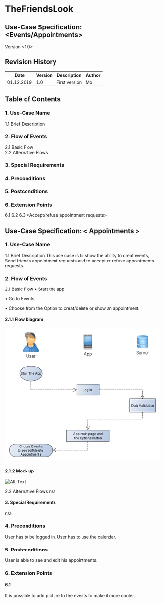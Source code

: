 # TheFriendsLook

## Use-Case Specification: <Events/Appointments>

Version <1.0>


 
## Revision History
| Date | Version | Description | Author 
| --- | --- | --- | ---
| 01.12.2019 | 1.0 | First version | Mo

## Table of Contents

### 1.	Use-Case Name	
1.1	Brief Description	
### 2.	Flow of Events	
2.1	Basic Flow	
2.2	Alternative Flows	
### 3.	Special Requirements	

### 4.	Preconditions	

### 5.	Postconditions	

### 6.	Extension Points	
6.1	<Set appointments to own calendar>
6.2 <Set appointments to friends calendar>
6.3 <Accept/refuse appointment requests>	
 
## Use-Case Specification: < Appointments >

### 1.	Use-Case Name 
1.1	Brief Description
This use case is to show the ability to creat events, Send friends appointment requests and to accept or refuse appointments requests.
### 2.	Flow of Events
2.1	Basic Flow 
•	Start the app

•	Go to Events

•	Choose from the Option to creat/delete or show an appointment.

#### 2.1.1	Flow Diagram
![Alt-Text](./images/UCappo.jpg)
#### 2.1.2	Mock up
![Alt-Text](./images/MUappo.jpg)

2.2	Alternative Flows
n/a
#### 3.	Special Requirements
n/a
### 4.	Preconditions
User has to be logged in.
User has to use the calendar.
### 5.	Postconditions
User is able to see and edit his appointments.
### 6.	Extension Points

#### 6.1	<Add Events Pics to describe the Event>
It is possible to add picture to the events to make it more cooler.
